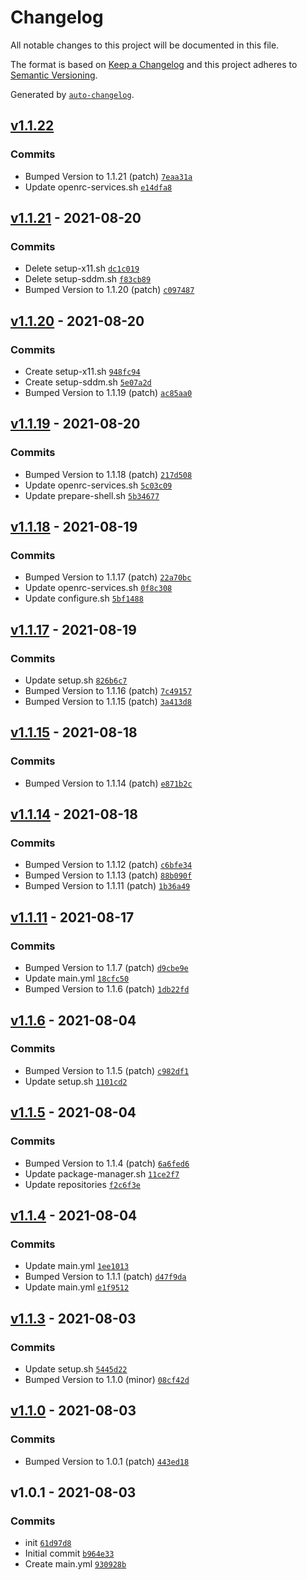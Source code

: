# Changelog

All notable changes to this project will be documented in this file.

The format is based on [Keep a Changelog](https://keepachangelog.com/en/1.0.0/)
and this project adheres to [Semantic Versioning](https://semver.org/spec/v2.0.0.html).

Generated by [`auto-changelog`](https://github.com/CookPete/auto-changelog).

## [v1.1.22](https://github.com/PhotonOS/builder/compare/v1.1.21...v1.1.22)

### Commits

- Bumped Version to 1.1.21 (patch) [`7eaa31a`](https://github.com/PhotonOS/builder/commit/7eaa31a67b6f5e5f0830aa18ad6e102cd4af1aaf)
- Update openrc-services.sh [`e14dfa8`](https://github.com/PhotonOS/builder/commit/e14dfa8b92d5254adb08207220e50b80a0392a06)

## [v1.1.21](https://github.com/PhotonOS/builder/compare/v1.1.20...v1.1.21) - 2021-08-20

### Commits

- Delete setup-x11.sh [`dc1c019`](https://github.com/PhotonOS/builder/commit/dc1c0194db35bbe70fd363cf16175519cf78bf81)
- Delete setup-sddm.sh [`f83cb89`](https://github.com/PhotonOS/builder/commit/f83cb89fbe165f63f7586103f7a26985dee78ddb)
- Bumped Version to 1.1.20 (patch) [`c097487`](https://github.com/PhotonOS/builder/commit/c0974873a5313b407bbd20dcd03501a7c344fb90)

## [v1.1.20](https://github.com/PhotonOS/builder/compare/v1.1.19...v1.1.20) - 2021-08-20

### Commits

- Create setup-x11.sh [`948fc94`](https://github.com/PhotonOS/builder/commit/948fc94368536ad8e3a82bd8e3e2076b9db5165f)
- Create setup-sddm.sh [`5e07a2d`](https://github.com/PhotonOS/builder/commit/5e07a2dccc0483db2c44207659edf51769fc3456)
- Bumped Version to 1.1.19 (patch) [`ac85aa0`](https://github.com/PhotonOS/builder/commit/ac85aa0719f2493667c01aa9b6a9751297ef2974)

## [v1.1.19](https://github.com/PhotonOS/builder/compare/v1.1.18...v1.1.19) - 2021-08-20

### Commits

- Bumped Version to 1.1.18 (patch) [`217d508`](https://github.com/PhotonOS/builder/commit/217d5086eac29ec737bc98e27c6ad89405ee49cc)
- Update openrc-services.sh [`5c03c09`](https://github.com/PhotonOS/builder/commit/5c03c09edddae36af7f80c2b22a851afdaece2bd)
- Update prepare-shell.sh [`5b34677`](https://github.com/PhotonOS/builder/commit/5b346772cd57e69da1c31caacc8fa26ff7d776be)

## [v1.1.18](https://github.com/PhotonOS/builder/compare/v1.1.17...v1.1.18) - 2021-08-19

### Commits

- Bumped Version to 1.1.17 (patch) [`22a70bc`](https://github.com/PhotonOS/builder/commit/22a70bc1f308541767a20eb2300d272134e535fd)
- Update openrc-services.sh [`0f8c308`](https://github.com/PhotonOS/builder/commit/0f8c3085a69991b220789134a45eaed6b6b4a534)
- Update configure.sh [`5bf1488`](https://github.com/PhotonOS/builder/commit/5bf14886250d8fd643eae15b1c440085a9f583bc)

## [v1.1.17](https://github.com/PhotonOS/builder/compare/v1.1.15...v1.1.17) - 2021-08-19

### Commits

- Update setup.sh [`826b6c7`](https://github.com/PhotonOS/builder/commit/826b6c722d308cdce5261342ba39ac53e2965e46)
- Bumped Version to 1.1.16 (patch) [`7c49157`](https://github.com/PhotonOS/builder/commit/7c491572699b34668dffc1f0264d139594eedf7a)
- Bumped Version to 1.1.15 (patch) [`3a413d8`](https://github.com/PhotonOS/builder/commit/3a413d89feec20e426c45d7546392303755d3334)

## [v1.1.15](https://github.com/PhotonOS/builder/compare/v1.1.14...v1.1.15) - 2021-08-18

### Commits

- Bumped Version to 1.1.14 (patch) [`e871b2c`](https://github.com/PhotonOS/builder/commit/e871b2c69f95950e17abe2b6a025a51112593b77)

## [v1.1.14](https://github.com/PhotonOS/builder/compare/v1.1.11...v1.1.14) - 2021-08-18

### Commits

- Bumped Version to 1.1.12 (patch) [`c6bfe34`](https://github.com/PhotonOS/builder/commit/c6bfe340ae62b98c3d5d52f7841e2ad2f05e6184)
- Bumped Version to 1.1.13 (patch) [`88b090f`](https://github.com/PhotonOS/builder/commit/88b090f2928df6eba42d7972e94dfe60a26e4c4a)
- Bumped Version to 1.1.11 (patch) [`1b36a49`](https://github.com/PhotonOS/builder/commit/1b36a49b60795da6f00e269a39f54893d367cb92)

## [v1.1.11](https://github.com/PhotonOS/builder/compare/v1.1.6...v1.1.11) - 2021-08-17

### Commits

- Bumped Version to 1.1.7 (patch) [`d9cbe9e`](https://github.com/PhotonOS/builder/commit/d9cbe9e96840fae109bfab99aa36c3df031d7940)
- Update main.yml [`18cfc50`](https://github.com/PhotonOS/builder/commit/18cfc50d953722a9877133e4fe027e153e31d498)
- Bumped Version to 1.1.6 (patch) [`1db22fd`](https://github.com/PhotonOS/builder/commit/1db22fdd15041228605a350844080de0352e00be)

## [v1.1.6](https://github.com/PhotonOS/builder/compare/v1.1.5...v1.1.6) - 2021-08-04

### Commits

- Bumped Version to 1.1.5 (patch) [`c982df1`](https://github.com/PhotonOS/builder/commit/c982df1c72c9e3a3d88f9692a045df13c2bc0c6d)
- Update setup.sh [`1101cd2`](https://github.com/PhotonOS/builder/commit/1101cd21d17c0761b74f2d20737cb9307c7b705a)

## [v1.1.5](https://github.com/PhotonOS/builder/compare/v1.1.4...v1.1.5) - 2021-08-04

### Commits

- Bumped Version to 1.1.4 (patch) [`6a6fed6`](https://github.com/PhotonOS/builder/commit/6a6fed6b4533410900fb4aa62a71685218cd1c01)
- Update package-manager.sh [`11ce2f7`](https://github.com/PhotonOS/builder/commit/11ce2f7f18e9a7f62843c064117b7dbec4dc2434)
- Update repositories [`f2c6f3e`](https://github.com/PhotonOS/builder/commit/f2c6f3eb943680e5571f11d6e53de6e168802ff7)

## [v1.1.4](https://github.com/PhotonOS/builder/compare/v1.1.3...v1.1.4) - 2021-08-04

### Commits

- Update main.yml [`1ee1013`](https://github.com/PhotonOS/builder/commit/1ee10133c2582560c263835c8e7ccf0d5cbd2da1)
- Bumped Version to 1.1.1 (patch) [`d47f9da`](https://github.com/PhotonOS/builder/commit/d47f9da2d66b9e851b4db3aab1dd961227d35208)
- Update main.yml [`e1f9512`](https://github.com/PhotonOS/builder/commit/e1f95127e41dc8667e6b3c73af29eef96cee03f6)

## [v1.1.3](https://github.com/PhotonOS/builder/compare/v1.1.0...v1.1.3) - 2021-08-03

### Commits

- Update setup.sh [`5445d22`](https://github.com/PhotonOS/builder/commit/5445d22ac788eeef00167bc0c8ba1df199fbea13)
- Bumped Version to 1.1.0 (minor) [`08cf42d`](https://github.com/PhotonOS/builder/commit/08cf42da7b464d0b910b14fe1008afeb0da9a232)

## [v1.1.0](https://github.com/PhotonOS/builder/compare/v1.0.1...v1.1.0) - 2021-08-03

### Commits

- Bumped Version to 1.0.1 (patch) [`443ed18`](https://github.com/PhotonOS/builder/commit/443ed183ba15dd024a8c8c26dcc0f81462e6ca4b)

## v1.0.1 - 2021-08-03

### Commits

- init [`61d97d8`](https://github.com/PhotonOS/builder/commit/61d97d8645226e0b5fc223e05bc827dfabbe8ee6)
- Initial commit [`b964e33`](https://github.com/PhotonOS/builder/commit/b964e33bfc7a5b81bcc6b13c489ba6c1ca3d6c19)
- Create main.yml [`930928b`](https://github.com/PhotonOS/builder/commit/930928b14f3409329cebb5310bb1edc774390b59)
